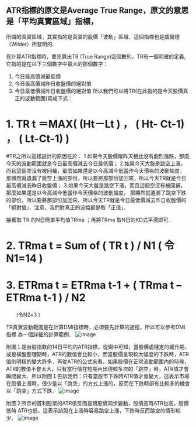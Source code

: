 ## ATR指標的原文是Average True Range，原文的意思是「平均真實區域」指標，
所謂的真實區域，其實指的是真實的股價「波動」區域．這個指標也是威爾德（Wilder）所發明的.

在計算ATR指標時，要先算出TR (True Range)這個數列，TR有一個明確的定義, 它指的是在以下三個數字中最大的那個數字：
 1. 今日最高價減最低價 
 2. 今日最高價減昨日收盤價的絕對值
 3. 今日最低價減昨日收盤價的絕對值
所以我們可以將TR(在此指的是今天股價真正的波動範圍)寫成下式：
# 1.  TR t  ＝MAX(  (Ht－Lt ) ， ( Ht- Ct-1) ， ( Lt-Ct-1)  )

 #TR之所以這樣設計的原因在於：
 1.如果今天股價跟昨天相比沒有劇烈漲跌，那麼今天的波動範圍就是今日最高價減去今日最低價；
 2.如果今天大盤是跳空上漲，而且這個空沒有被回補，那麼如果還是以今高減今低當作今天價格的波動幅度，
 那顯然就遺漏了跳空上漲的部份，所以要將那部份加回來，所以今天TR就是今日最高價減去昨日收盤價；
 3.如果今天大盤是跳空下漲，而且這個空沒有被回補，那麼如果還是以今高減今低當作今天價格的波動幅度，
 那顯然就遺漏了跳空下跌的部份，所以要將那部份加回來，所以今天TR就是今日最低價減去昨日收盤價的「絕對值」．注意，我們對真正的波幅都是取「正值」．

接著取 TR 的N日簡單平均值TRma ；再將TRma 取N日的KD式平滑即可.
# 2.  TRma t  = Sum of ( TR t  )  /  N1  ( 令N1=14 )
# 3.  ETRma t   =  ETRma t-1  + ( TRma t   – ETRma t-1  ) / N2 
　　(令N2=3 )


TR真實波動範圍是在計算DMI指標時，必須要先計算的過程，所以可以參考DMI指標
為一個詳細的計算範例．
![image](https://www.moneydj.com/KMDJ/imageGetter.aspx?fileID=1660) 

附圖１是台股指數的14日平均的ATR指標，從圖中可知，當股價處穩定的緩升期，或是橫盤整理期時，ATR的數值會比較小，而當股價呈現較大幅度的下跌時，ATR值則明穩的變大許多．再從ATR的公式來看，如果股價在正常波動範圍內的時候，ATR的數值不會太大，只有當行情在短期內出現較多次的「跳空」時，ATR值才會瞬間變大．所以附圖１告訴我們：只有當股巿下跌時ATR值才會變大，這表示巿場在股價上漲時，很少是以「跳空」的方式上漲的，反而在下跌時卻有比較多的機會以「跳空」方式下跌．
![image](https://www.moneydj.com/KMDJ/imageGetter.aspx?fileID=1661) 

附圖２所示的首利股票的ATR值反而是跟股價同步變動，股價高時ATR也高，股價低時 ATR也低，這表示該股在上漲時容易跳空上漲，下跌時反而跳空的情形較少．
![image](https://www.moneydj.com/KMDJ/imageGetter.aspx?fileID=1662) 
